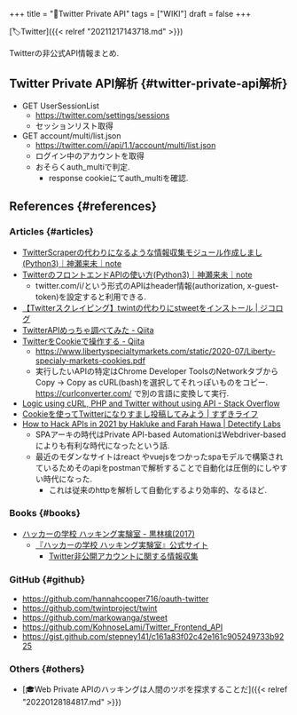 +++
title = "📝Twitter Private API"
tags = ["WIKI"]
draft = false
+++

[🏷Twitter]({{< relref "20211217143718.md" >}})

Twitterの非公式API情報まとめ.


## Twitter Private API解析 {#twitter-private-api解析}

-   GET UserSessionList
    -   <https://twitter.com/settings/sessions>
    -   セッションリスト取得
-   GET account/multi/list.json
    -   <https://twitter.com/i/api/1.1/account/multi/list.json>
    -   ログイン中のアカウントを取得
    -   おそらくauth_multiで判定.
        -   response cookieにてauth_multiを確認.


## References {#references}


### Articles {#articles}

-   [TwitterScraperの代わりになるような情報収集モジュール作成しまし(Python3)｜神瀬来未｜note](https://note.com/kohnoselami/n/nfa7c68690840)
-   [TwitterのフロントエンドAPIの使い方(Python3)｜神瀬来未｜note](https://note.com/kohnoselami/n/n4256ba0449aa)
    -   twitter.com/i/という形式のAPIはheader情報(authorization, x-guest-token)を設定すると利用できる.
-   [【Twitterスクレイピング】twintの代わりにstweetをインストール | ジコログ](https://self-development.info/%E3%80%90twitter%E3%82%B9%E3%82%AF%E3%83%AC%E3%82%A4%E3%83%94%E3%83%B3%E3%82%B0%E3%80%91twint%E3%81%AE%E4%BB%A3%E3%82%8F%E3%82%8A%E3%81%ABstweet%E3%82%92%E3%82%A4%E3%83%B3%E3%82%B9%E3%83%88%E3%83%BC/)
-   [TwitterAPIめっちゃ調べてみた - Qiita](https://qiita.com/_SNQ/items/62477c1f97fa74ff63cd)
-   [TwitterをCookieで操作する - Qiita](https://qiita.com/_SNQ/items/182b278e1e8aaaa21a13)
    -   <https://www.libertyspecialtymarkets.com/static/2020-07/Liberty-specialy-markets-cookies.pdf>
    -   実行したいAPIの特定はChrome Developer ToolsのNetworkタブから Copy -> Copy as cURL(bash)を選択してそれっぽいものをコピー. <https://curlconverter.com/>  で別の言語に変換して実行.
-   [Logic using cURL, PHP and Twitter without using API - Stack Overflow](https://stackoverflow.com/questions/44894394/logic-using-curl-php-and-twitter-without-using-api)
-   [Cookieを使ってTwitterになりすまし投稿してみよう | すずきライフ](https://belltree.life/tweet-camouflage-by-cookie/)
-   [How to Hack APIs in 2021 by Hakluke and Farah Hawa | Detectify Labs](https://labs.detectify.com/2021/08/10/how-to-hack-apis-in-2021/)
    -   SPAアーキの時代はPrivate API-based AutomationはWebdriver-basedによりも有利な時代になったという話.
    -   最近のモダンなサイトはreact やvuejsをつかったspaモデルで構築されているためそのapiをpostmanで解析することで自動化は圧倒的にしやすい時代になった.
        -   これは従来のhttpを解析して自動化するより効率的、なるほど.


### Books {#books}

-   [ハッカーの学校 ハッキング実験室 - 黒林檎(2017)](https://amzn.to/3IwrS8u)
    -   [『ハッカーの学校 ハッキング実験室』公式サイト](http://www.ruffnex.net/kuroringo/TwitterHack/)
        -   [Twitter非公開アカウントに関する情報収集](http://ruffnex.net/kuroringo/pdf/Hack.pdf)


### GitHub {#github}

-   <https://github.com/hannahcooper716/oauth-twitter>
-   <https://github.com/twintproject/twint>
-   <https://github.com/markowanga/stweet>
-   <https://github.com/KohnoseLami/Twitter_Frontend_API>
-   <https://gist.github.com/stepney141/c161a83f02c42e161c905249733b9225>


### Others {#others}

-   [🎓Web Private APIのハッキングは人間のツボを探求することだ]({{< relref "20220128184817.md" >}})
